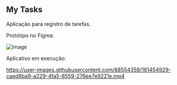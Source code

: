 ## My Tasks

Aplicação para registro de tarefas.

Protótipo no Figma:


![image](https://user-images.githubusercontent.com/88554358/161582240-69af1eb6-1133-4d81-a9e0-4e250b35f492.png)



Aplicativo em execução:

https://user-images.githubusercontent.com/88554358/161454929-caed8ba9-a229-4fa5-8559-276ee7e9221e.mp4

